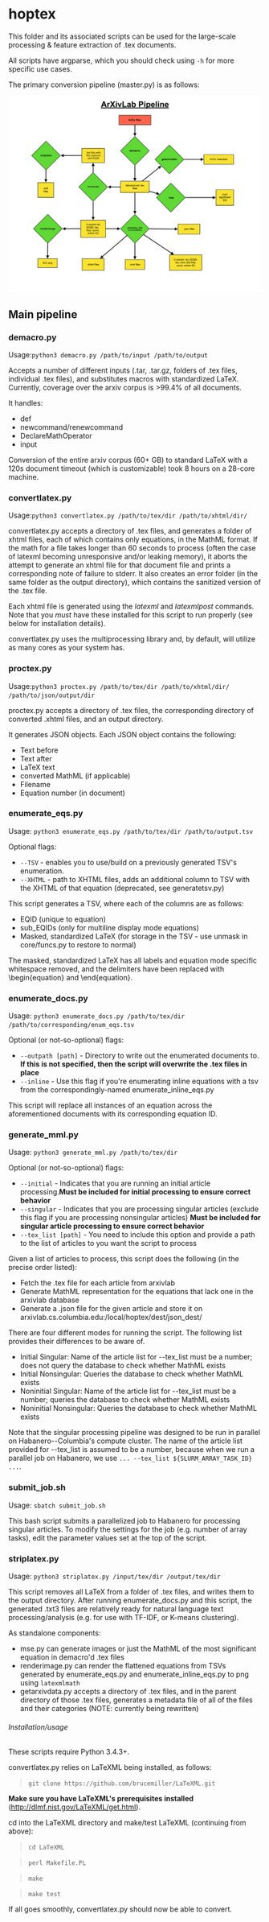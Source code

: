 # hoptex

This folder and its associated scripts can be used for the large-scale processing & feature extraction of .tex documents.

All scripts have argparse, which you should check using `-h` for more specific use cases.

The primary conversion pipeline (master.py) is as follows:

![Pipeline](pipeline.png)

## Main pipeline

### demacro.py
Usage:`python3 demacro.py /path/to/input /path/to/output`

Accepts a number of different inputs (.tar, .tar.gz, folders of .tex files, individual .tex files), and substitutes macros with standardized LaTeX. Currently, coverage over the arxiv corpus is >99.4% of all documents.

It handles:
* def
* newcommand/renewcommand
* DeclareMathOperator
* input

Conversion of the entire arxiv corpus (60+ GB) to standard LaTeX with a 120s document timeout (which is customizable) took 8 hours on a 28-core machine.

### convertlatex.py

Usage:`python3 convertlatex.py /path/to/tex/dir /path/to/xhtml/dir/`

convertlatex.py accepts a directory of .tex files, and generates a folder of xhtml files, each of which contains only equations, in the MathML format. If the math for a file takes longer than 60 seconds to process (often the case of latexml becoming unresponsive and/or leaking memory), it aborts the attempt to generate an xhtml file for that document file and prints a corresponding note of failure to stderr. It also creates an error folder (in the same folder as the output directory), which contains the sanitized version of the .tex file.

Each xhtml file is generated using the *latexml* and *latexmlpost* commands. Note that you *must* have these installed for this script to run properly (see below for installation details).

convertlatex.py uses the multiprocessing library and, by default, will utilize as many cores as your system has.


### proctex.py

Usage:`python3 proctex.py /path/to/tex/dir /path/to/xhtml/dir/ /path/to/json/output/dir`

proctex.py accepts a directory of .tex files, the corresponding directory of converted .xhtml files, and an output directory.

It generates JSON objects. Each JSON object contains the following:
* Text before
* Text after
* LaTeX text
* converted MathML (if applicable)
* Filename
* Equation number (in document)

### enumerate_eqs.py

Usage: `python3 enumerate_eqs.py /path/to/tex/dir /path/to/output.tsv`

Optional flags:
* `--TSV` - enables you to use/build on a previously generated TSV's enumeration.
* `--XHTML` - path to XHTML files, adds an additional column to TSV with the XHTML of that equation (deprecated, see generatetsv.py)

This script generates a TSV, where each of the columns are as follows:
* EQID (unique to equation)
* sub_EQIDs (only for multiline display mode equations)
* Masked, standardized LaTeX (for storage in the TSV - use unmask in core/funcs.py to restore to normal)

The masked, standardized LaTeX has all labels and equation mode specific whitespace removed, and the delimiters have been replaced with \\begin{equation} and \\end{equation}.

### enumerate_docs.py

Usage: `python3 enumerate_docs.py /path/to/tex/dir /path/to/corresponding/enum_eqs.tsv`

Optional (or not-so-optional) flags:
* `--outpath [path]` - Directory to write out the enumerated documents to. **If this is not specified, then the script will overwrite the .tex files in place**
* `--inline` - Use this flag if you're enumerating inline equations with a tsv from the correspondingly-named enumerate_inline_eqs.py

This script will replace all instances of an equation across the aforementioned documents with its corresponding equation ID.

### generate_mml.py

Usage: `python3 generate_mml.py /path/to/tex/dir`

Optional (or not-so-optional) flags:
* `--initial` - Indicates that you are running an initial article processing.**Must be included for initial processing to ensure correct behavior**
* `--singular` - Indicates that you are processing singular articles (exclude this flag if you are processing nonsingular articles) **Must be included for singular article processing to ensure correct behavior**
* `--tex_list [path]` - You need to include this option and provide a path to the list of articles to you want the script to process

Given a list of articles to process, this script does the following (in the precise order listed):
* Fetch the .tex file for each article from arxivlab
* Generate MathML representation for the equations that lack one in the arxivlab database
* Generate a .json file for the given article and store it on arxivlab.cs.columbia.edu:/local/hoptex/dest/json_dest/

There are four different modes for running the script. The following list provides their differences to be aware of.
* Initial Singular: Name of the article list for --tex_list must be a number; does not query the database to check whether MathML exists
* Initial Nonsingular: Queries the database to check whether MathML exists
* Noninitial Singular: Name of the article list for --tex_list must be a number; queries the database to check whether MathML exists
* Noninitial Nonsingular: Queries the database to check whether MathML exists

Note that the singular processing pipeline was designed to be run in parallel on Habanero--Columbia's compute cluster. The name of the article list provided for --tex_list is assumed to be a number, because when we run a parallel job on Habanero, we use `... --tex_list ${SLURM_ARRAY_TASK_ID} ...`.

### submit_job.sh

Usage: `sbatch submit_job.sh`

This bash script submits a parallelized job to Habanero for processing singular articles. To modify the settings for the job (e.g. number of array tasks), edit the parameter values set at the top of the script.

### striplatex.py

Usage: `python3 striplatex.py /input/tex/dir /output/tex/dir`

This script removes all LaTeX from a folder of .tex files, and writes them to the output directory. After running enumerate_docs.py and this script, the generated .txt3 files are relatively ready for natural language text processing/analysis (e.g. for use with TF-IDF, or K-means clustering).

As standalone components:
* mse.py can generate images or just the MathML of the most significant equation in demacro'd .tex files
* renderimage.py can render the flattened equations from TSVs generated by enumerate_eqs.py and enumerate_inline_eqs.py to png using `latexmlmath`
* getarxivdata.py accepts a directory of .tex files, and in the parent directory of those .tex files, generates a metadata file of all of the files and their categories (NOTE: currently being rewritten)

###### Installation/usage

These scripts require Python 3.4.3+.

convertlatex.py relies on LaTeXML being installed, as follows:

> `git clone https://github.com/brucemiller/LaTeXML.git`

**Make sure you have LaTeXML's prerequisites installed** (http://dlmf.nist.gov/LaTeXML/get.html).

cd into the LaTeXML directory and make/test LaTeXML (continuing from above):

> `cd LaTeXML`

>`perl Makefile.PL`

>`make`

> `make test`

If all goes smoothly, convertlatex.py should now be able to convert.
